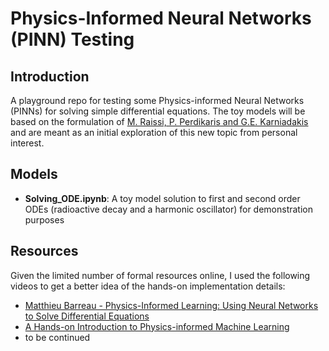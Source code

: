 # Physics-Informed Neural Networks (PINN) Testing

## Introduction
A playground repo for testing some Physics-informed Neural Networks (PINNs) for solving simple differential equations.
The toy models will be based on the formulation of [M. Raissi, P. Perdikaris and G.E. Karniadakis](https://www.sciencedirect.com/science/article/abs/pii/S0021999118307125) and are meant as an initial exploration of this new topic from personal interest.

## Models
- **Solving_ODE.ipynb**: A toy model solution to first and second order ODEs (radioactive decay and a harmonic oscillator) for demonstration purposes

## Resources
Given the limited number of formal resources online, I used the following videos to get a better idea of the hands-on implementation details:
- [Matthieu Barreau - Physics-Informed Learning: Using Neural Networks to Solve Differential Equations](https://www.youtube.com/watch?v=R4ZvksarJ1Q)
- [A Hands-on Introduction to Physics-informed Machine Learning](https://www.youtube.com/watch?v=o9JaZGWekWQ)
- to be continued